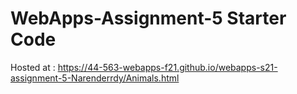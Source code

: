 # WebApps-Assignment-5 Starter Code
Hosted at :  https://44-563-webapps-f21.github.io/webapps-s21-assignment-5-Narenderrdy/Animals.html

